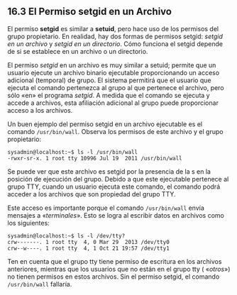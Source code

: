 ## 16.3 El Permiso setgid en un Archivo
El permiso __setgid__ es similar a __setuid__, pero hace uso de los permisos del grupo propietario. En realidad, hay dos formas de permisos setgid: _setgid en un archivo_ y _setgid en un directorio_. Cómo funciona el setgid depende de si se establece en un archivo o un directorio.

El permiso _setgid_ en un archivo es muy similar a setuid; permite que un usuario ejecute un archivo binario ejecutable proporcionando un acceso adicional (temporal) de grupo. El sistema permitirá que el usuario que ejecuta el comando pertenezca al grupo al que pertenece el archivo, pero sólo «en» el programa _setgid_. A medida que el comando se ejecuta y accede a archivos, esta afiliación adicional al grupo puede proporcionar acceso a los archivos.

Un buen ejemplo del permiso setgid en un archivo ejecutable es el comando `/usr/bin/wall`. Observa los permisos de este archivo y el grupo propietario:
```shell-session
sysadmin@localhost:~$ ls -l /usr/bin/wall
-rwxr-sr-x. 1 root tty 10996 Jul 19  2011 /usr/bin/wall
```
Se puede ver que este archivo es setgid por la presencia de la s en la posición de ejecución del grupo. Debido a que este ejecutable pertenece al grupo TTY, cuando un usuario ejecuta este comando, el comando podrá acceder a los archivos que son propiedad del grupo TTY.

Este acceso es importante porque el comando `/usr/bin/wall` envía mensajes a «_terminales_». Esto se logra al escribir datos en archivos como los siguientes:

```shell-session
sysadmin@localhost:~$ ls -l /dev/tty?
crw-------. 1 root tty  4, 0 Mar 29  2013 /dev/tty0
crw--w----. 1 root tty  4, 1 Oct 21 19:57 /dev/tty1
```

Ten en cuenta que el grupo tty tiene permiso de escritura en los archivos anteriores, mientras que los usuarios que no están en el grupo tty ( «_otros_») no tienen permisos en estos archivos. Sin el permiso setgid, el comando `/usr/bin/wall` fallaría.

